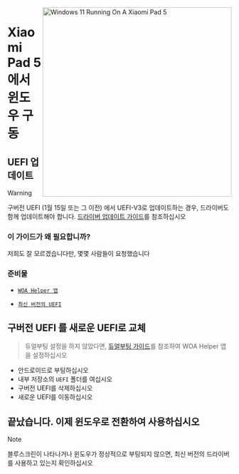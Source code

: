 <img align="right" src="https://raw.githubusercontent.com/erdilS/Port-Windows-11-Xiaomi-Pad-5/main/nabu.png" width="425" alt="Windows 11 Running On A Xiaomi Pad 5">

# Xiaomi Pad 5 에서 윈도우 구동

## UEFI 업데이트
> [!Warning]
> 구버전 UEFI (1월 15일 또는 그 이전) 에서 UEFI-V3로 업데이트하는 경우, 드라이버도 함께 업데이트해야 합니다. [드라이버 업데이트 가이드](update-ko.md)를 참조하십시오

### 이 가이드가 왜 필요합니까?

저희도 잘 모르겠습니다만, 몇몇 사람들이 요청했습니다

### 준비물
- [```WOA Helper 앱```](https://github.com/erdilS/Port-Windows-11-Xiaomi-Pad-5/releases/download/dualboot/woahelper.apk)
  
- [```최신 버전의 UEFI```](https://github.com/erdilS/Port-Windows-11-Xiaomi-Pad-5/releases/download/UEFI/uefi-v3.img)

## 구버전 UEFI 를 새로운 UEFI로 교체
> 듀얼부팅 설정을 하지 않았다면, [듀얼부팅 가이드](/guide/Korean/dualboot-ko.md)를 참조하여 WOA Helper 앱을 설정하십시오
- 안드로이드로 부팅하십시오
- 내부 저장소의 `UEFI` 폴더를 여십시오
- 구버전 UEFI를 삭제하십시오
- 새로운 UEFI를 이동하십시오

## 끝났습니다. 이제 윈도우로 전환하여 사용하십시오

> [!NOTE]
>  블루스크린이 나타나거나 윈도우가 정상적으로 부팅되지 않으면, 최신 버전의 드라이버를 사용하고 있는지 확인하십시오









